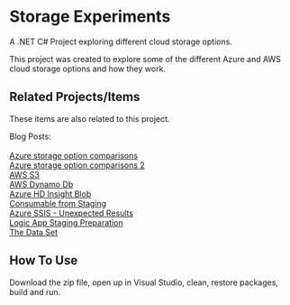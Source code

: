 # Storage Experiments
A .NET C# Project exploring different cloud storage options.

This project was created to explore some of the different Azure and AWS cloud storage options and how they work.

## Related Projects/Items

These items are also related to this project. 
<br/>

Blog Posts:
<br/>
<br/>
<a href="https://erichelin.wordpress.com/2016/03/04/blob-event-hub-table-storage-document-db-and-sql-azure-round-1/">Azure storage option comparisons</a>
<br/>
<a href="https://erichelin.wordpress.com/2016/04/08/cloud-adventures-part-2-blob-event-hub-table-storage-and-sql-azure-round-2/">Azure storage option comparisons 2</a>
<br/>
<a href="https://erichelin.wordpress.com/2016/05/27/cloud-adventures-part-2-amazon-s3/">AWS S3</a>
<br/>
<a href="https://erichelin.wordpress.com/2016/05/28/cloud-adventures-part-2-amazon-dynamo-db/">AWS Dynamo Db</a>
<br/>
<a href="https://erichelin.wordpress.com/2016/06/14/cloud-adventures-part-34-azure-hdinsightblob-storage/">Azure HD Insight Blob</a>
<br/>
<a href="https://erichelin.wordpress.com/2016/05/10/cloud-adventures-part-4-creating-consumable-data-from-staging/">Consumable from Staging</a>
<br/>
<a href="https://erichelin.wordpress.com/2016/05/02/ssis-and-the-azure-cloud-not-the-result-i-expected/">Azure SSIS - Unexpected Results</a>
<br/>
<a href="https://erichelin.wordpress.com/2016/04/18/cloud-adventures-part-3-staging-data-preparation-logic-app-with-web-api/">Logic App Staging Preparation</a>
<br/>
<a href="https://erichelin.wordpress.com/2016/02/27/cloud-adventures-part-1-the-data-set/">The Data Set</a>
<br/>

## How To Use
Download the zip file, open up in Visual Studio, clean, restore packages, build and run.

